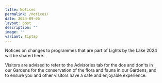 ```yaml
---
title: Notices
permalink: /notices/
date: 2024-09-06
layout: post
description: ""
image: ""
variant: tiptap
---
```

<p>Notices on changes to programmes that are part of Lights by the Lake 2024
will be shared here.</p>
<p>Visitors are advised to refer to the Advisories tab for the dos and don'ts
in our Gardens for the conservation of the flora and fauna in our Gardens,
and to ensure you and other visitors have a safe and enjoyable experience.</p>